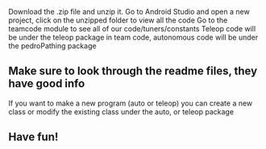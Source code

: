 Download the .zip file and unzip it.
Go to Android Studio and open a new project, click on the unzipped folder to view all the code
Go to the teamcode module to see all of our code/tuners/constants
Teleop code will be under the teleop package in team code, autonomous code will be under the pedroPathing package
## Make sure to look through the readme files, they have good info
If you want to make a new program (auto or teleop) you can create a new class or modify the existing class under the auto, or teleop package
## Have fun!
